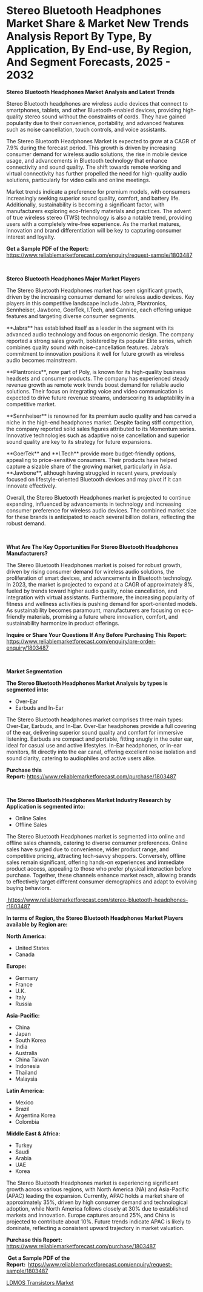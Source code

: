 <p><h1>Stereo Bluetooth Headphones Market Share & Market New Trends Analysis Report By Type, By Application, By End-use, By Region, And Segment Forecasts, 2025 - 2032</h1></p><p><strong>Stereo Bluetooth Headphones Market Analysis and Latest Trends</strong></p>
<p><p>Stereo Bluetooth headphones are wireless audio devices that connect to smartphones, tablets, and other Bluetooth-enabled devices, providing high-quality stereo sound without the constraints of cords. They have gained popularity due to their convenience, portability, and advanced features such as noise cancellation, touch controls, and voice assistants.</p><p>The Stereo Bluetooth Headphones Market is expected to grow at a CAGR of 7.9% during the forecast period. This growth is driven by increasing consumer demand for wireless audio solutions, the rise in mobile device usage, and advancements in Bluetooth technology that enhance connectivity and sound quality. The shift towards remote working and virtual connectivity has further propelled the need for high-quality audio solutions, particularly for video calls and online meetings.</p><p>Market trends indicate a preference for premium models, with consumers increasingly seeking superior sound quality, comfort, and battery life. Additionally, sustainability is becoming a significant factor, with manufacturers exploring eco-friendly materials and practices. The advent of true wireless stereo (TWS) technology is also a notable trend, providing users with a completely wire-free experience. As the market matures, innovation and brand differentiation will be key to capturing consumer interest and loyalty.</p></p>
<p><strong>Get a Sample PDF of the Report:&nbsp;</strong> <a href="https://www.reliablemarketforecast.com/enquiry/request-sample/1803487?utm_campaign=3182&utm_medium=2&utm_source=Github&utm_content=ia&utm_term=06042025&utm_id=stereo-bluetooth-headphones">https://www.reliablemarketforecast.com/enquiry/request-sample/1803487</a></p>
<p>&nbsp;</p>
<p><strong>Stereo Bluetooth Headphones Major Market Players</strong></p>
<p><p>The Stereo Bluetooth Headphones market has seen significant growth, driven by the increasing consumer demand for wireless audio devices. Key players in this competitive landscape include Jabra, Plantronics, Sennheiser, Jawbone, GoerTek, I.Tech, and Cannice, each offering unique features and targeting diverse consumer segments.</p><p>**Jabra** has established itself as a leader in the segment with its advanced audio technology and focus on ergonomic design. The company reported a strong sales growth, bolstered by its popular Elite series, which combines quality sound with noise-cancellation features. Jabra’s commitment to innovation positions it well for future growth as wireless audio becomes mainstream.</p><p>**Plantronics**, now part of Poly, is known for its high-quality business headsets and consumer products. The company has experienced steady revenue growth as remote work trends boost demand for reliable audio solutions. Their focus on integrating voice and video communication is expected to drive future revenue streams, underscoring its adaptability in a competitive market.</p><p>**Sennheiser** is renowned for its premium audio quality and has carved a niche in the high-end headphones market. Despite facing stiff competition, the company reported solid sales figures attributed to its Momentum series. Innovative technologies such as adaptive noise cancellation and superior sound quality are key to its strategy for future expansions.</p><p>**GoerTek** and **I.Tech** provide more budget-friendly options, appealing to price-sensitive consumers. Their products have helped capture a sizable share of the growing market, particularly in Asia. **Jawbone**, although having struggled in recent years, previously focused on lifestyle-oriented Bluetooth devices and may pivot if it can innovate effectively.</p><p>Overall, the Stereo Bluetooth Headphones market is projected to continue expanding, influenced by advancements in technology and increasing consumer preference for wireless audio devices. The combined market size for these brands is anticipated to reach several billion dollars, reflecting the robust demand.</p></p>
<p>&nbsp;</p>
<p><strong>What Are The Key Opportunities For Stereo Bluetooth Headphones Manufacturers?</strong></p>
<p><p>The Stereo Bluetooth Headphones market is poised for robust growth, driven by rising consumer demand for wireless audio solutions, the proliferation of smart devices, and advancements in Bluetooth technology. In 2023, the market is projected to expand at a CAGR of approximately 8%, fueled by trends toward higher audio quality, noise cancellation, and integration with virtual assistants. Furthermore, the increasing popularity of fitness and wellness activities is pushing demand for sport-oriented models. As sustainability becomes paramount, manufacturers are focusing on eco-friendly materials, promising a future where innovation, comfort, and sustainability harmonize in product offerings.</p></p>
<p><strong>Inquire or Share Your Questions If Any Before Purchasing This Report:</strong> <a href="https://www.reliablemarketforecast.com/enquiry/pre-order-enquiry/1803487?utm_campaign=3182&utm_medium=2&utm_source=Github&utm_content=ia&utm_term=06042025&utm_id=stereo-bluetooth-headphones">https://www.reliablemarketforecast.com/enquiry/pre-order-enquiry/1803487</a></p>
<p>&nbsp;</p>
<p><strong>Market Segmentation</strong></p>
<p><strong>The Stereo Bluetooth Headphones Market Analysis by types is segmented into:</strong></p>
<p><ul><li>Over-Ear</li><li>Earbuds and In-Ear</li></ul></p>
<p><p>The Stereo Bluetooth headphones market comprises three main types: Over-Ear, Earbuds, and In-Ear. Over-Ear headphones provide a full covering of the ear, delivering superior sound quality and comfort for immersive listening. Earbuds are compact and portable, fitting snugly in the outer ear, ideal for casual use and active lifestyles. In-Ear headphones, or in-ear monitors, fit directly into the ear canal, offering excellent noise isolation and sound clarity, catering to audiophiles and active users alike.</p></p>
<p><strong>Purchase this Report:&nbsp;</strong><a href="https://www.reliablemarketforecast.com/purchase/1803487?utm_campaign=3182&utm_medium=2&utm_source=Github&utm_content=ia&utm_term=06042025&utm_id=stereo-bluetooth-headphones">https://www.reliablemarketforecast.com/purchase/1803487</a></p>
<p>&nbsp;</p>
<p><strong>The Stereo Bluetooth Headphones Market Industry Research by Application is segmented into:</strong></p>
<p><ul><li>Online Sales</li><li>Offline Sales</li></ul></p>
<p><p>The Stereo Bluetooth Headphones market is segmented into online and offline sales channels, catering to diverse consumer preferences. Online sales have surged due to convenience, wider product range, and competitive pricing, attracting tech-savvy shoppers. Conversely, offline sales remain significant, offering hands-on experiences and immediate product access, appealing to those who prefer physical interaction before purchase. Together, these channels enhance market reach, allowing brands to effectively target different consumer demographics and adapt to evolving buying behaviors.</p></p>
<p><a href="https://www.reliablemarketforecast.com/stereo-bluetooth-headphones-r1803487?utm_campaign=3182&utm_medium=2&utm_source=Github&utm_content=ia&utm_term=06042025&utm_id=stereo-bluetooth-headphones">&nbsp;https://www.reliablemarketforecast.com/stereo-bluetooth-headphones-r1803487</a></p>
<p><strong>In terms of Region, the Stereo Bluetooth Headphones Market Players available by Region are:</strong></p>
<p>
    <p> <strong> North America: </strong>
        <ul>
            <li>United States</li>
            <li>Canada</li>
        </ul>
        </p> 
    <p> <strong> Europe: </strong>
        <ul>
            <li>Germany</li>
            <li>France</li>
            <li>U.K.</li>
            <li>Italy</li>
            <li>Russia</li>
        </ul>
        </p> 
    <p> <strong> Asia-Pacific: </strong>
        <ul>
            <li>China</li>
            <li>Japan</li>
            <li>South Korea</li>
            <li>India</li>
            <li>Australia</li>
            <li>China Taiwan</li>
            <li>Indonesia</li>
            <li>Thailand</li>
            <li>Malaysia</li>
        </ul>
        </p> 
    <p> <strong> Latin America: </strong>
        <ul>
            <li>Mexico</li>
            <li>Brazil</li>
            <li>Argentina Korea</li>
            <li>Colombia</li>
        </ul>
        </p> 
    <p> <strong> Middle East & Africa: </strong>
        <ul>
            <li>Turkey</li>
            <li>Saudi</li>
            <li>Arabia</li>
            <li>UAE</li>
            <li>Korea</li>
        </ul>
    </p>
    </p>
<p><p>The Stereo Bluetooth Headphones market is experiencing significant growth across various regions, with North America (NA) and Asia-Pacific (APAC) leading the expansion. Currently, APAC holds a market share of approximately 35%, driven by high consumer demand and technological adoption, while North America follows closely at 30% due to established markets and innovation. Europe captures around 25%, and China is projected to contribute about 10%. Future trends indicate APAC is likely to dominate, reflecting a consistent upward trajectory in market valuation.</p></p>
<p><strong>Purchase this Report: </strong><a href="https://www.reliablemarketforecast.com/purchase/1803487?utm_campaign=3182&utm_medium=2&utm_source=Github&utm_content=ia&utm_term=06042025&utm_id=stereo-bluetooth-headphones">https://www.reliablemarketforecast.com/purchase/1803487</a></p>
<p>&nbsp;<strong>Get a Sample PDF of the Report:&nbsp;&nbsp;</strong><a href="https://www.reliablemarketforecast.com/enquiry/request-sample/1803487?utm_campaign=3182&utm_medium=2&utm_source=Github&utm_content=ia&utm_term=06042025&utm_id=stereo-bluetooth-headphones">https://www.reliablemarketforecast.com/enquiry/request-sample/1803487</a></p>
<p><strong></strong></p>
<p><p><a href="https://github.com/donkalucine10/Market-Research-Report-List-1/blob/main/ldmos-transistors-market.md?utm_campaign=3182&utm_medium=2&utm_source=Github&utm_content=ia&utm_term=06042025&utm_id=stereo-bluetooth-headphones">LDMOS Transistors Market</a></p></p>